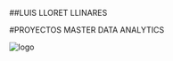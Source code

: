 ##LUIS LLORET LLINARES

#PROYECTOS MASTER DATA ANALYTICS


![logo](https://pbs.twimg.com/profile_images/1222846251127001093/pVdYmIDl_400x400.jpg)
